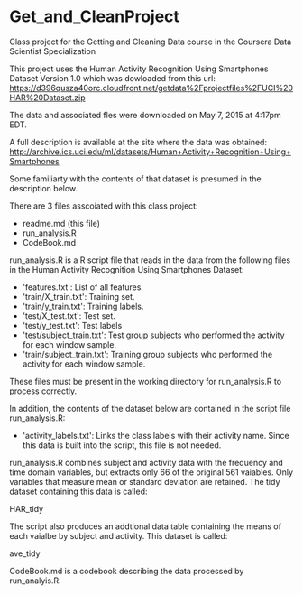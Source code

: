 # Get_and_CleanProject
Class project for the Getting and Cleaning Data course in the Coursera Data Scientist Specialization 

This project uses the Human Activity Recognition Using Smartphones Dataset
Version 1.0 which was dowloaded from this url:
https://d396qusza40orc.cloudfront.net/getdata%2Fprojectfiles%2FUCI%20HAR%20Dataset.zip

The data and associated fles were downloaded on May 7, 2015 at 4:17pm EDT. 

A full description is available at the site where the data was obtained: 
http://archive.ics.uci.edu/ml/datasets/Human+Activity+Recognition+Using+Smartphones 

Some familiarty with the contents of that dataset is presumed in the description below.

There are 3 files asscoiated with this class project:

- readme.md  (this file)
- run_analysis.R
- CodeBook.md

run_analysis.R is a R script file that reads in the data from the following files in the Human Activity Recognition
Using Smartphones Dataset:

- 'features.txt': List of all features.
- 'train/X_train.txt': Training set.
- 'train/y_train.txt': Training labels.
- 'test/X_test.txt': Test set.
- 'test/y_test.txt': Test labels
- 'test/subject_train.txt': Test group subjects who performed the activity for each window sample.
- 'train/subject_train.txt': Training group subjects who performed the activity for each window sample. 

These files must be present in the working directory for run_analysis.R to process correctly.

In addition, the contents of the dataset below are contained in the script file run_analysis.R:
- 'activity_labels.txt': Links the class labels with their activity name.
Since this data is built into the script, this file is not needed.

run_analysis.R combines subject and activity data with the frequency and time domain variables, but extracts only 66 of the original 561 vaiables. 
Only variables that measure mean or standard deviation are retained.
The tidy dataset containing this data is called:

HAR_tidy

The script also produces an addtional data table containing the means of each vaialbe by subject and activity.
This dataset is called:

ave_tidy

CodeBook.md is a codebook describing the data processed by run_analyis.R.
